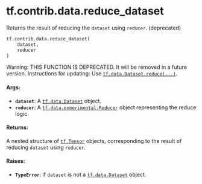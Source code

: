 <div itemscope itemtype="http://developers.google.com/ReferenceObject">
<meta itemprop="name" content="tf.contrib.data.reduce_dataset" />
<meta itemprop="path" content="Stable" />
</div>

# tf.contrib.data.reduce_dataset

Returns the result of reducing the `dataset` using `reducer`. (deprecated)

``` python
tf.contrib.data.reduce_dataset(
    dataset,
    reducer
)
```

<!-- Placeholder for "Used in" -->

Warning: THIS FUNCTION IS DEPRECATED. It will be removed in a future version.
Instructions for updating:
Use <a href="../../../tf/data/Dataset.md#reduce"><code>tf.data.Dataset.reduce(...)</code></a>.

#### Args:


* <b>`dataset`</b>: A <a href="../../../tf/data/Dataset.md"><code>tf.data.Dataset</code></a> object.
* <b>`reducer`</b>: A <a href="../../../tf/data/experimental/Reducer.md"><code>tf.data.experimental.Reducer</code></a> object representing the reduce
  logic.


#### Returns:

A nested structure of <a href="../../../tf/Tensor.md"><code>tf.Tensor</code></a> objects, corresponding to the result
of reducing `dataset` using `reducer`.



#### Raises:


* <b>`TypeError`</b>: if `dataset` is not a <a href="../../../tf/data/Dataset.md"><code>tf.data.Dataset</code></a> object.